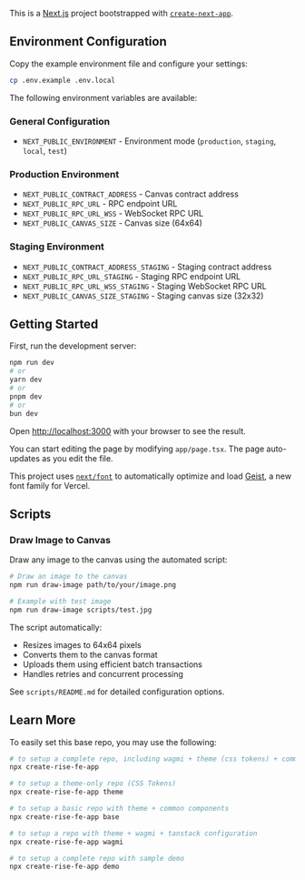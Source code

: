 This is a [Next.js](https://nextjs.org) project bootstrapped with [`create-next-app`](https://nextjs.org/docs/app/api-reference/cli/create-next-app).

## Environment Configuration

Copy the example environment file and configure your settings:

```bash
cp .env.example .env.local
```

The following environment variables are available:

### General Configuration
- `NEXT_PUBLIC_ENVIRONMENT` - Environment mode (`production`, `staging`, `local`, `test`)

### Production Environment
- `NEXT_PUBLIC_CONTRACT_ADDRESS` - Canvas contract address
- `NEXT_PUBLIC_RPC_URL` - RPC endpoint URL
- `NEXT_PUBLIC_RPC_URL_WSS` - WebSocket RPC URL
- `NEXT_PUBLIC_CANVAS_SIZE` - Canvas size (64x64)

### Staging Environment  
- `NEXT_PUBLIC_CONTRACT_ADDRESS_STAGING` - Staging contract address
- `NEXT_PUBLIC_RPC_URL_STAGING` - Staging RPC endpoint URL
- `NEXT_PUBLIC_RPC_URL_WSS_STAGING` - Staging WebSocket RPC URL
- `NEXT_PUBLIC_CANVAS_SIZE_STAGING` - Staging canvas size (32x32)

## Getting Started

First, run the development server:

```bash
npm run dev
# or
yarn dev
# or
pnpm dev
# or
bun dev
```

Open [http://localhost:3000](http://localhost:3000) with your browser to see the result.

You can start editing the page by modifying `app/page.tsx`. The page auto-updates as you edit the file.

This project uses [`next/font`](https://nextjs.org/docs/app/building-your-application/optimizing/fonts) to automatically optimize and load [Geist](https://vercel.com/font), a new font family for Vercel.

## Scripts

### Draw Image to Canvas

Draw any image to the canvas using the automated script:

```bash
# Draw an image to the canvas
npm run draw-image path/to/your/image.png

# Example with test image
npm run draw-image scripts/test.jpg
```

The script automatically:
- Resizes images to 64x64 pixels
- Converts them to the canvas format
- Uploads them using efficient batch transactions
- Handles retries and concurrent processing

See `scripts/README.md` for detailed configuration options.

## Learn More

To easily set this base repo, you may use the following:

```bash
# to setup a complete repo, including wagmi + theme (css tokens) + common components
npx create-rise-fe-app

# to setup a theme-only repo (CSS Tokens)
npx create-rise-fe-app theme

# to setup a basic repo with theme + common components
npx create-rise-fe-app base

# to setup a repo with theme + wagmi + tanstack configuration
npx create-rise-fe-app wagmi

# to setup a complete repo with sample demo
npx create-rise-fe-app demo

```

